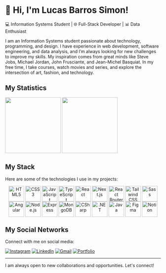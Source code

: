 <div>
<h1>🎯 Hi, I'm Lucas Barros Simon!</h1>
<p>💻 Information Systems Student | 🌐 Full-Stack Developer | 📊 Data Enthusiast</p>
</div>

<p>I am an Information Systems student passionate about technology, programming, and design. I have experience in web development, software engineering, and data analysis, and I’m always looking for new challenges to improve my skills. My inspiration comes from great minds like Steve Jobs, Michael Jordan, John Frusciante, and Jean-Michel Basquiat. In my free time, I take courses, watch movies and series, and explore the intersection of art, fashion, and technology.</p>

<h2>My Statistics</h2>
<div>
  <img height="180em" src="https://github-readme-stats.vercel.app/api?username=21lucasbarros&theme=dark&include_all_commits=true&show_icons=true"/>
  <img height="180em" src="https://github-readme-stats.vercel.app/api/top-langs/?username=21lucasbarros&theme=dark&layout=compact"/>
</div>

<h2>My Stack</h2>
<p>Here are some of the technologies I use in my projects:</p>

<div align="center">
  <img width="50px" align="center" src="https://skillicons.dev/icons?i=html" alt="HTML5"/>
  <img width="50px" align="center" src="https://skillicons.dev/icons?i=css" alt="CSS3"/>
  <img width="50px" align="center" src="https://skillicons.dev/icons?i=javascript" alt="JavaScript"/>
  <img width="50px" align="center" src="https://skillicons.dev/icons?i=typescript" alt="TypeScript"/>
  <img width="50px" align="center" src="https://skillicons.dev/icons?i=react" alt="React"/>
  <img width="50px" align="center" src="https://skillicons.dev/icons?i=nextjs" alt="Next.js"/>
  <img width="50px" align="center" src="https://skillicons.dev/icons?i=remix" alt="React Router"/>
  <img width="50px" align="center" src="https://skillicons.dev/icons?i=tailwind" alt="Tailwind CSS"/>
  <img width="50px" align="center" src="https://skillicons.dev/icons?i=sass" alt="Sass"/>
  <img width="50px" align="center" src="https://skillicons.dev/icons?i=angular" alt="Angular"/>
  <img width="50px" align="center" src="https://skillicons.dev/icons?i=nodejs" alt="Node.js"/>
  <img width="50px" align="center" src="https://skillicons.dev/icons?i=express" alt="Express"/>
  <img width="50px" align="center" src="https://skillicons.dev/icons?i=mongodb" alt="MongoDB"/>
  <img width="50px" align="center" src="https://skillicons.dev/icons?i=cs" alt="CSharp"/>
  <img width="50px" align="center" src="https://skillicons.dev/icons?i=dotnet" alt=".NET"/>
  <img width="50px" align="center" src="https://skillicons.dev/icons?i=java" alt="Java"/>
  <img width="50px" align="center" src="https://skillicons.dev/icons?i=figma" alt="Figma"/>
  <img width="50px" align="center" src="https://skillicons.dev/icons?i=notion" alt="Notion"/>
</div>

<h2>My Social Networks</h2>
<p>Connect with me on social media:</p>

[![Instagram](https://img.shields.io/badge/Instagram-232323?style=for-the-badge&logo=instagram&logoColor=white)](https://instagram.com/21lucasbarros)
[![LinkedIn](https://img.shields.io/badge/LinkedIn-232323?style=for-the-badge&logo=linkedin&logoColor=white)](https://www.linkedin.com/in/lucasbarrossimon/)
[![Gmail](https://img.shields.io/badge/Gmail-232323?style=for-the-badge&logo=gmail&logoColor=white)](mailto:devlucasbarros@gmail.com)
[![Portfolio](https://img.shields.io/badge/PORTFOLIO-232323?style=for-the-badge&logo=About.me&logoColor=white)](https://lucasbarrosdev.vercel.app/)

---

<p>I am always open to new collaborations and opportunities. Let's connect!</p>
